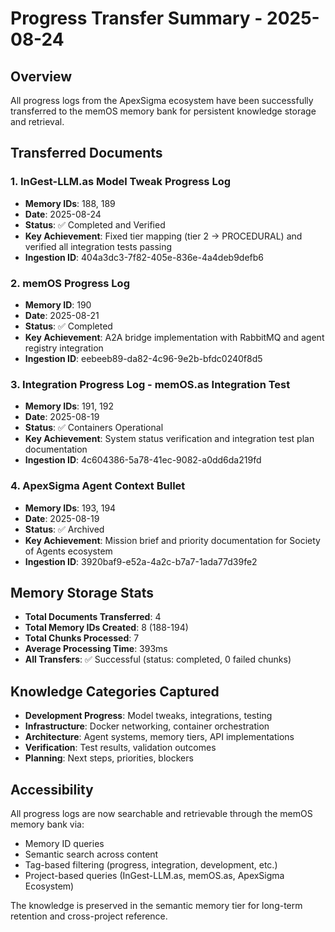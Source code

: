 # Progress Transfer Summary - 2025-08-24

## Overview
All progress logs from the ApexSigma ecosystem have been successfully transferred to the memOS memory bank for persistent knowledge storage and retrieval.

## Transferred Documents

### 1. InGest-LLM.as Model Tweak Progress Log
- **Memory IDs**: 188, 189
- **Date**: 2025-08-24
- **Status**: ✅ Completed and Verified
- **Key Achievement**: Fixed tier mapping (tier 2 → PROCEDURAL) and verified all integration tests passing
- **Ingestion ID**: 404a3dc3-7f82-405e-836e-4a4deb9defb6

### 2. memOS Progress Log 
- **Memory ID**: 190
- **Date**: 2025-08-21
- **Status**: ✅ Completed
- **Key Achievement**: A2A bridge implementation with RabbitMQ and agent registry integration
- **Ingestion ID**: eebeeb89-da82-4c96-9e2b-bfdc0240f8d5

### 3. Integration Progress Log - memOS.as Integration Test
- **Memory IDs**: 191, 192
- **Date**: 2025-08-19
- **Status**: ✅ Containers Operational
- **Key Achievement**: System status verification and integration test plan documentation
- **Ingestion ID**: 4c604386-5a78-41ec-9082-a0dd6da219fd

### 4. ApexSigma Agent Context Bullet
- **Memory IDs**: 193, 194
- **Date**: 2025-08-19
- **Status**: ✅ Archived
- **Key Achievement**: Mission brief and priority documentation for Society of Agents ecosystem
- **Ingestion ID**: 3920baf9-e52a-4a2c-b7a7-1ada77d39fe2

## Memory Storage Stats
- **Total Documents Transferred**: 4
- **Total Memory IDs Created**: 8 (188-194)
- **Total Chunks Processed**: 7
- **Average Processing Time**: 393ms
- **All Transfers**: ✅ Successful (status: completed, 0 failed chunks)

## Knowledge Categories Captured
- **Development Progress**: Model tweaks, integrations, testing
- **Infrastructure**: Docker networking, container orchestration
- **Architecture**: Agent systems, memory tiers, API implementations
- **Verification**: Test results, validation outcomes
- **Planning**: Next steps, priorities, blockers

## Accessibility
All progress logs are now searchable and retrievable through the memOS memory bank via:
- Memory ID queries
- Semantic search across content
- Tag-based filtering (progress, integration, development, etc.)
- Project-based queries (InGest-LLM.as, memOS.as, ApexSigma Ecosystem)

The knowledge is preserved in the semantic memory tier for long-term retention and cross-project reference.
